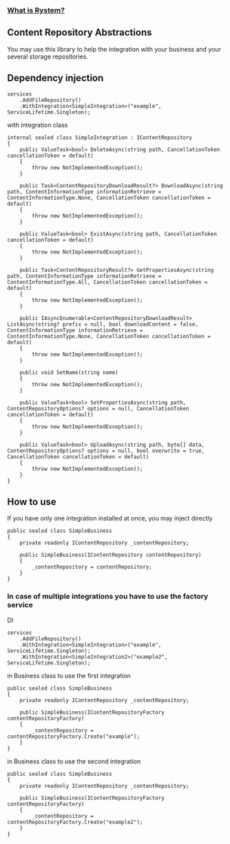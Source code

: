 ﻿### [What is Rystem?](https://github.com/KeyserDSoze/Rystem)

## Content Repository Abstractions
You may use this library to help the integration with your business and your several storage repositories.

## Dependency injection

    services
        .AddFileRepository()
        .WithIntegration<SimpleIntegration>("example", ServiceLifetime.Singleton);

with integration class

    internal sealed class SimpleIntegration : IContentRepository
    {
        public ValueTask<bool> DeleteAsync(string path, CancellationToken cancellationToken = default)
        {
            throw new NotImplementedException();
        }

        public Task<ContentRepositoryDownloadResult?> DownloadAsync(string path, ContentInformationType informationRetrieve = ContentInformationType.None, CancellationToken cancellationToken = default)
        {
            throw new NotImplementedException();
        }

        public ValueTask<bool> ExistAsync(string path, CancellationToken cancellationToken = default)
        {
            throw new NotImplementedException();
        }

        public Task<ContentRepositoryResult?> GetPropertiesAsync(string path, ContentInformationType informationRetrieve = ContentInformationType.All, CancellationToken cancellationToken = default)
        {
            throw new NotImplementedException();
        }

        public IAsyncEnumerable<ContentRepositoryDownloadResult> ListAsync(string? prefix = null, bool downloadContent = false, ContentInformationType informationRetrieve = ContentInformationType.None, CancellationToken cancellationToken = default)
        {
            throw new NotImplementedException();
        }

        public void SetName(string name)
        {
            throw new NotImplementedException();
        }

        public ValueTask<bool> SetPropertiesAsync(string path, ContentRepositoryOptions? options = null, CancellationToken cancellationToken = default)
        {
            throw new NotImplementedException();
        }

        public ValueTask<bool> UploadAsync(string path, byte[] data, ContentRepositoryOptions? options = null, bool overwrite = true, CancellationToken cancellationToken = default)
        {
            throw new NotImplementedException();
        }
    }

## How to use
If you have only one integration installed at once, you may inject directly

    public sealed class SimpleBusiness
    {
        private readonly IContentRepository _contentRepository;

        public SimpleBusiness(IContentRepository contentRepository)
        {
            _contentRepository = contentRepository;
        }
    }

### In case of multiple integrations you have to use the factory service

DI

    services
        .AddFileRepository()
        .WithIntegration<SimpleIntegration>("example", ServiceLifetime.Singleton);
        .WithIntegration<SimpleIntegration2>("example2", ServiceLifetime.Singleton);

in Business class to use the first integration

    public sealed class SimpleBusiness
    {
        private readonly IContentRepository _contentRepository;

        public SimpleBusiness(IContentRepositoryFactory contentRepositoryFactory)
        {
            _contentRepository = contentRepositoryFactory.Create("example");
        }
    }

in Business class to use the second integration

    public sealed class SimpleBusiness
    {
        private readonly IContentRepository _contentRepository;

        public SimpleBusiness(IContentRepositoryFactory contentRepositoryFactory)
        {
            _contentRepository = contentRepositoryFactory.Create("example2");
        }
    }